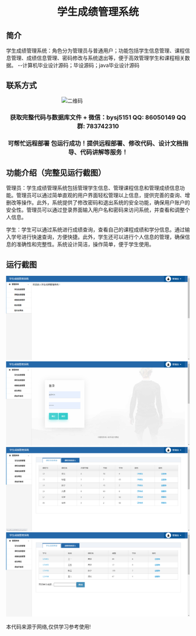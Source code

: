 <p><h1 align="center">学生成绩管理系统</h1></p>

## 简介
学生成绩管理系统：角色分为管理员与普通用户；功能包括学生信息管理、课程信息管理、成绩信息管理、密码修改与系统退出等，便于高效管理学生和课程相关数据。    --计算机毕业设计源码；毕设源码；java毕业设计源码


## 联系方式
<img src="https://bs-1329754181.cos.ap-shanghai.myqcloud.com/wx.jpg" alt="二维码" style="display: block; margin: 0 auto;" width="200px">
<p><h3 align="center">获取完整代码与数据库文件 + 微信：bysj5151 QQ: 86050149 QQ群: 783742310</h3></p>
<p><h3 align="center">可帮忙远程部署 包运行成功！提供远程部署、修改代码、设计文档指导、代码讲解等服务！</h3></p>

## 功能介绍（完整见运行截图）
管理员：学生成绩管理系统包括管理学生信息、管理课程信息和管理成绩信息功能。管理员可以通过简单直观的用户界面轻松管理以上信息，提供完善的查询、增删改等操作。此外，系统提供了修改密码和退出系统的安全功能，确保用户账户的安全性。管理员可以通过登录界面输入用户名和密码来访问系统，并查看和调整个人信息。

学生：学生可以通过系统进行成绩查询，查看自己的课程成绩和学分信息。通过输入学号进行快速查询，方便快捷。此外，学生还可以进行个人信息的管理，确保信息的准确性和完整性。系统设计简洁，操作简单，便于学生使用。


## 运行截图
![](imgs/588112-20201122222213101-525454329.png)
![](imgs/588112-20201122222221833-720659494.png)
![](imgs/588112-20201122222231209-291631969.png)
![](imgs/588112-20201122222240138-1733859096.png)

<p>本代码来源于网络,仅供学习参考使用!</p>
